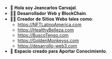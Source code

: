 - 👋 𝐇𝐨𝐥𝐚 𝐬𝐨𝐲 𝐉𝐞𝐚𝐧𝐜𝐚𝐫𝐥𝐨𝐬 𝐂𝐚𝐫𝐯𝐚𝐣𝐚𝐥.
- 👨‍💻 𝐃𝐞𝐬𝐚𝐫𝐫𝐨𝐥𝐥𝐚𝐝𝐨𝐫 𝐖𝐞𝐛 𝐲 𝐁𝐥𝐨𝐜𝐤𝐂𝐡𝐚𝐢𝐧.
- 👨‍🔧 𝐂𝐫𝐞𝐚𝐝𝐨𝐫 𝐝𝐞 𝐒𝐢𝐭𝐢𝐨𝐬 𝐖𝐞𝐛𝐬 𝐭𝐚𝐥𝐞𝐬 𝐜𝐨𝐦𝐨: 
  -  https://NFTLatinoAmerica.com
  -  https://HealthyBelleza.com
  -  https://BuscoTengo.com
  -  https://GoldenMonkeyss.com
  -  https://desarrollo-web3.com
- 💞️ 𝐄𝐬𝐩𝐚𝐜𝐢𝐨 𝐜𝐫𝐞𝐚𝐝𝐨 𝐩𝐚𝐫𝐚 𝐀𝐩𝐨𝐫𝐭𝐚𝐫 𝐂𝐨𝐧𝐨𝐜𝐢𝐦𝐢𝐞𝐧𝐭𝐨.

<!---
JeancarlosCarvajal/JeancarlosCarvajal is a ✨ special ✨ repository because its `README.md` (this file) appears on your GitHub profile.
You can click the Preview link to take a look at your changes.
--->
